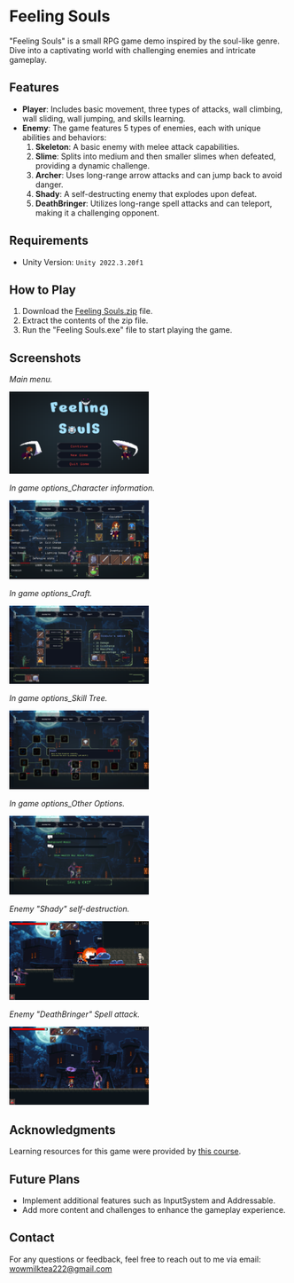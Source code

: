 
# Feeling Souls

"Feeling Souls" is a small RPG game demo inspired by the soul-like genre. Dive into a captivating world with challenging enemies and intricate gameplay.

## Features

- **Player**: Includes basic movement, three types of attacks, wall climbing, wall sliding, wall jumping, and skills learning.
- **Enemy**: The game features 5 types of enemies, each with unique abilities and behaviors:
  1. **Skeleton**: A basic enemy with melee attack capabilities.
  2. **Slime**: Splits into medium and then smaller slimes when defeated, providing a dynamic challenge.
  3. **Archer**: Uses long-range arrow attacks and can jump back to avoid danger.
  4. **Shady**: A self-destructing enemy that explodes upon defeat.
  5. **DeathBringer**: Utilizes long-range spell attacks and can teleport, making it a challenging opponent.

## Requirements

- Unity Version: `Unity 2022.3.20f1`

## How to Play

1. Download the [Feeling Souls.zip](https://github.com/Tiai/RPG_Game/blob/main/GamePlay/Feeling%20Souls.zip) file.
2. Extract the contents of the zip file.
3. Run the "Feeling Souls.exe" file to start playing the game.

## Screenshots



_Main menu._

<img src="https://github.com/Tiai/RPG_Game/blob/main/Screenshot/MainMenu.png" alt="Main Menu" style="width:50%" />



_In game options_Character information._

<img src="https://github.com/Tiai/RPG_Game/blob/main/Screenshot/Option_CharacterInfo.png" alt="Character Info" style="width:50%" />



_In game options_Craft._

<img src="https://github.com/Tiai/RPG_Game/blob/main/Screenshot/Option_Craft.png" alt="Character Info" style="width:50%" />



_In game options_Skill Tree._

<img src="https://github.com/Tiai/RPG_Game/blob/main/Screenshot/Option_SkillTree.png" style="width:50%" />



_In game options_Other Options._

<img src="https://github.com/Tiai/RPG_Game/blob/main/Screenshot/Options_Options.png" alt="Character Info" style="width:50%" />



_Enemy "Shady" self-destruction._

<img src="https://github.com/Tiai/RPG_Game/blob/main/Screenshot/Shady_Self%20destruction.png" alt="Shady Self-Explosion" style="width:50%" />



_Enemy "DeathBringer" Spell attack._

<img src="https://github.com/Tiai/RPG_Game/blob/main/Screenshot/DeathBringer_Spell%20attack.png" alt="DeathBringer Prediction Spell Attack" style="width:50%" />



## Acknowledgments

Learning resources for this game were provided by [this course](https://www.udemy.com/course/2d-rpg-alexdev/?couponCode=LETSLEARNNOW).

## Future Plans

- Implement additional features such as InputSystem and Addressable.
- Add more content and challenges to enhance the gameplay experience.

## Contact

For any questions or feedback, feel free to reach out to me via email: wowmilktea222@gmail.com
